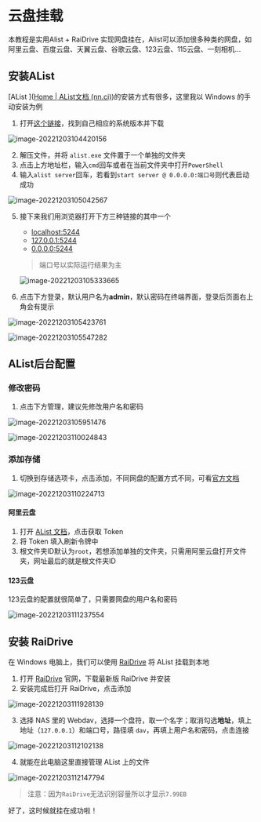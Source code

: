 # 云盘挂载

本教程是实用Alist + RaiDrive 实现网盘挂在，Alist可以添加很多种类的网盘，如阿里云盘、百度云盘、天翼云盘、谷歌云盘、123云盘、115云盘、一刻相机...

## 安装AList 

[AList ]([Home | AList文档 (nn.ci)](https://alist.nn.ci/zh/))的安装方式有很多，这里我以 Windows 的手动安装为例

1. 打开[这个链接](https://www.jackxjz.com/?golink=aHR0cHM6Ly9naXRodWIuY29tL2FsaXN0LW9yZy9hbGlzdC9yZWxlYXNlcw==)，找到自己相应的系统版本并下载

![image-20221203104420156](E:\mediaFile\image-20221203104420156.png)

2. 解压文件，并将 `alist.exe` 文件置于一个单独的文件夹
3. 点击上方地址栏，输入`cmd`回车或者在当前文件夹中打开`PowerShell`
4. 输入`alist server`回车，若看到`start server @ 0.0.0.0:端口号`则代表启动成功

![image-20221203105042567](E:\mediaFile\image-20221203105042567.png)

5. 接下来我们用浏览器打开下方三种链接的其中一个

   - [localhost:5244](localhost:5244)
   - [127.0.0.1:5244](127.0.0.1:5244)
   - [0.0.0.0:5244](0.0.0.0:5244)

   > 端口号以实际运行结果为主

   ![image-20221203105333665](E:\mediaFile\端口号.png)

6. 点击下方登录，默认用户名为**admin**，默认密码在终端界面，登录后页面右上角会有提示

![image-20221203105423761](E:\mediaFile\登录页.png)

![image-20221203105547282](E:\mediaFile\登录页1.png)

## AList后台配置

### 修改密码



1. 点击下方管理，建议先修改用户名和密码

![image-20221203105951476](E:\mediaFile\管理按钮.png)

![image-20221203110024843](E:\mediaFile\修改密码.png)

### 添加存储



1. 切换到存储选项卡，点击添加，不同网盘的配置方式不同，可看[官方文档](https://www.jackxjz.com/?golink=aHR0cHM6Ly9hbGlzdC5ubi5jaS96aC9ndWlkZS9kcml2ZXJzL2NvbW1vbi5odG1s)

![image-20221203110224713](E:\mediaFile\添加存储.png)

#### 阿里云盘



1. 打开 [AList 文档](https://www.jackxjz.com/?golink=aHR0cHM6Ly9hbGlzdC5ubi5jaS96aC9ndWlkZS9kcml2ZXJzL2FsaXl1bmRyaXZlLmh0bWw=)，点击获取 Token
2. 将 Token 填入刷新令牌中
3. 根文件夹ID默认为`root`，若想添加单独的文件夹，只需用阿里云盘打开文件夹，网址最后的就是根文件夹ID

#### 123云盘



123云盘的配置就很简单了，只需要网盘的用户名和密码

![image-20221203111237554](E:\mediaFile\123云盘.png)

## 安装 RaiDrive

在 Windows 电脑上，我们可以使用 [RaiDrive]([RaiDrive](https://www.raidrive.com.cn/)) 将 AList 挂载到本地

1. 打开 [RaiDrive](https://www.raidrive.com.cn/) 官网，下载最新版 RaiDrive 并安装
2. 安装完成后打开 RaiDrive，点击添加

![image-20221203111928139](E:\mediaFile\RaiDrive.png)

3. 选择 NAS 里的 Webdav，选择一个盘符，取一个名字；取消勾选**地址**，填上地址（`127.0.0.1`）和端口号，路径填 `dav`，再填上用户名和密码，点击连接

![image-20221203112102138](E:\mediaFile\连接.png)

4. 就能在此电脑这里直接管理 AList 上的文件

![image-20221203112147794](E:\mediaFile\Alist.png)

> 注意：因为`RaiDrive`无法识别容量所以才显示`7.99EB`

好了，这时候就挂在成功啦！
